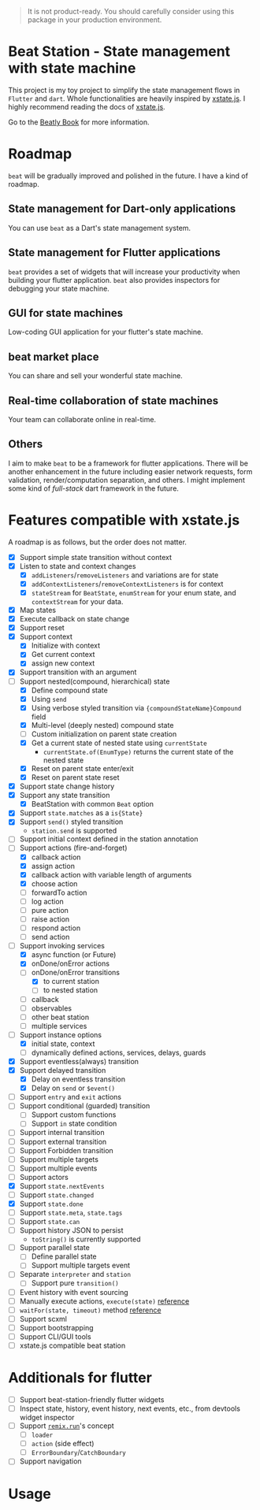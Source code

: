 > It is not product-ready. You should carefully consider using this package
> in your production environment.

# Beat Station - State management with state machine

This project is my toy project to simplify the state management flows in `Flutter` and `dart`. Whole functionalities are heavily inspired by [xstate.js](https://xstate.js.org).
I highly recommend reading the docs of [xstate.js](https://xstate.js.org).

Go to the [Beatly Book](https://book.beatly.dev/) for more information.

# Roadmap

`beat` will be gradually improved and polished in the future. I have a kind of roadmap.

## State management for Dart-only applications

You can use `beat` as a Dart's state management system.

## State management for Flutter applications

`beat` provides a set of widgets that will increase your productivity
when building your flutter application. `beat` also provides
inspectors for debugging your state machine.

## GUI for state machines

Low-coding GUI application for your flutter's state machine.

## beat market place

You can share and sell your wonderful state machine.

## Real-time collaboration of state machines

Your team can collaborate online in real-time.

## Others

I aim to make `beat` to be a framework for flutter applications.
There will be another enhancement in the future including
easier network requests, form validation, render/computation separation,
and others. I might implement some kind of _full-stack_ dart framework in the future.

# Features compatible with xstate.js

A roadmap is as follows, but the order does not matter.

- [x] Support simple state transition without context
- [x] Listen to state and context changes
  - [x] `addListeners`/`removeListeners` and variations are for state
  - [x] `addContextListeners`/`removeContextListeners` is for context
  - [x] `stateStream` for `BeatState`, `enumStream` for your enum state, and `contextStream` for your data.
- [x] Map states
- [x] Execute callback on state change
- [x] Support reset
- [x] Support context
  - [x] Initialize with context
  - [x] Get current context
  - [x] assign new context
- [x] Support transition with an argument
- [ ] Support nested(compound, hierarchical) state
  - [x] Define compound state
  - [x] Using `send`
  - [x] Using verbose styled transition via `{compoundStateName}Compound` field
  - [x] Multi-level (deeply nested) compound state
  - [ ] Custom initialization on parent state creation
  - [x] Get a current state of nested state using `currentState`
    - `currentState.of(EnumType)` returns the current state of the nested state
  - [x] Reset on parent state enter/exit
  - [x] Reset on parent state reset
- [x] Support state change history
- [x] Support any state transition
  - [x] BeatStation with common `Beat` option
- [x] Support `state.matches` as a `is{State}`
- [x] Support `send()` styled transition
  - `station.send` is supported
- [ ] Support initial context defined in the station annotation
- [ ] Support actions (fire-and-forget)
  - [x] callback action
  - [x] assign action
  - [x] callback action with variable length of arguments
  - [x] choose action
  - [ ] forwardTo action
  - [ ] log action
  - [ ] pure action
  - [ ] raise action
  - [ ] respond action
  - [ ] send action
- [ ] Support invoking services
  - [x] async function (or Future)
  - [x] onDone/onError actions
  - [ ] onDone/onError transitions
    - [x] to current station
    - [ ] to nested station
  - [ ] callback
  - [ ] observables
  - [ ] other beat station
  - [ ] multiple services
- [ ] Support instance options
  - [x] initial state, context
  - [ ] dynamically defined actions, services, delays, guards
- [x] Support eventless(always) transition
- [x] Support delayed transition
  - [x] Delay on eventless transition
  - [x] Delay on `send` or `$event()`
- [ ] Support `entry` and `exit` actions
- [ ] Support conditional (guarded) transition
  - [ ] Support custom functions
  - [ ] Support `in` state condition
- [ ] Support internal transition
- [ ] Support external transition
- [ ] Support Forbidden transition
- [ ] Support multiple targets
- [ ] Support multiple events
- [ ] Support actors
- [x] Support `state.nextEvents`
- [ ] Support `state.changed`
- [x] Support `state.done`
- [ ] Support `state.meta`, `state.tags`
- [ ] Support `state.can`
- [ ] Support history JSON to persist
  - `toString()` is currently supported
- [ ] Support parallel state
  - [ ] Define parallel state
  - [ ] Support multiple targets event
- [ ] Separate `interpreter` and `station`
  - [ ] Support pure `transition()`
- [ ] Event history with event sourcing
- [ ] Manually execute actions, `execute(state)` [reference](https://xstate.js.org/docs/guides/interpretation.html#executing-actions)
- [ ] `waitFor(state, timeout)` method [reference](https://xstate.js.org/docs/guides/interpretation.html#waitfor)
- [ ] Support scxml
- [ ] Support bootstrapping
- [ ] Support CLI/GUI tools
- [ ] xstate.js compatible beat station

# Additionals for flutter

- [ ] Support beat-station-friendly flutter widgets
- [ ] Inspect state, history, event history, next events, etc., from devtools widget inspector
- [ ] Support [`remix.run`](https://remix.run)'s concept
  - [ ] `loader`
  - [ ] `action` (side effect)
  - [ ] `ErrorBoundary`/`CatchBoundary`
- [ ] Support navigation

# Usage

